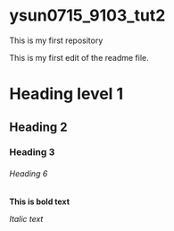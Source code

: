 # ysun0715_9103_tut2

This is my first repository

This is my first edit of the readme file.

# Heading level 1
## Heading 2
### Heading 3

###### Heading 6

**This is bold text**

*Italic text*